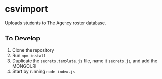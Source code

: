 # csvimport
Uploads students to The Agency roster database.

## To Develop
1. Clone the repository
2. Run `npm install`
3. Duplicate the `secrets.template.js` file, name it `secrets.js`, and add the MONGOURI
4. Start by running `node index.js`
